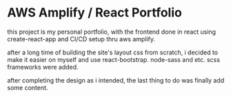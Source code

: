# AWS Amplify / React Portfolio

this project is my personal portfolio, with the frontend done in react using create-react-app and CI/CD setup thru aws amplify.

after a long time of building the site's layout css from scratch, i decided to make it easier on myself and use react-bootstrap.
node-sass and etc. scss frameworks were added.

after completing the design as i intended, the last thing to do was finally add some content.
